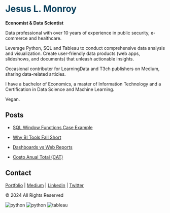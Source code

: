 <h1 style="font:Helvetica Neue; color:#003f5c">Jesus L. Monroy</h1>

**Economist & Data Scientist**

Data professional with over 10 years of experience in public security, e-commerce and healthcare.

Leverage Python, SQL and Tableau to conduct comprehensive data analysis and visualization. 
Create user-friendly data products (web apps, slideshows, and documents) that unleash actionable insights.

Occasional contributer for LearningData and T3ch publishers on Medium, sharing data-related articles.

I have a bachelor of Economics, a master of Information Technology and a Certification in Data Science and Machine Learning.

Vegan.

## Posts

* [SQL Window Functions Case Example](https://sqlalchemist.github.io/Projects/posts/sql_wf_github.html)

* [Why BI Tools Fall Short](https://sqlalchemist.github.io/Projects/posts/why_bi_tools_fall_short_github.html)

* [Dashboards vs Web Reports](https://sqlalchemist.github.io/Projects/posts/reporting_github.html)

* [Costo Anual Total (CAT)](https://sqlalchemist.github.io/Projects/posts/cat_slides_github.html)

## Contact

[Portfolio](https://cutt.ly/jesus-portfolio) | [Medium](https://medium.com/@jesus_lmonroy) | [Linkedin](https://www.linkedin.com/in/j3sus-lmonroy) | [Twitter](https://www.twitter.com/sqlalchemist)

© 2024 All Rights Reserved

![python](https://img.shields.io/badge/Top_language:-Python-blue?logo=github)
![python](https://img.shields.io/badge/Top_language:-SQL-yellow?logo=github)
![tableau](https://img.shields.io/badge/Top_language:-Tableau-brown?logo=github)
